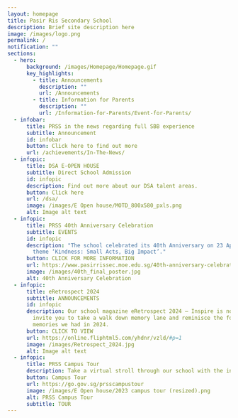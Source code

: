 ```yaml
---
layout: homepage
title: Pasir Ris Secondary School
description: Brief site description here
image: /images/logo.png
permalink: /
notification: ""
sections:
  - hero:
      background: /images/Homepage/Homepage.gif
      key_highlights:
        - title: Announcements
          description: ""
          url: /Announcements
        - title: Information for Parents
          description: ""
          url: /Information-for-Parents/Event-for-Parents/
  - infobar:
      title: PRSS in the news regarding full SBB experience
      subtitle: Announcement
      id: infobar
      button: Click here to find out more
      url: /achievements/In-The-News/
  - infopic:
      title: DSA E-OPEN HOUSE
      subtitle: Direct School Admission
      id: infopic
      description: Find out more about our DSA talent areas.
      button: Click here
      url: /dsa/
      image: /images/E Open house/MOTD_800x580_pxls.png
      alt: Image alt text
  - infopic:
      title: PRSS 40th Anniversary Celebration
      subtitle: EVENTS
      id: infopic
      description: "The school celebrated its 40th Anniversary on 23 April with the
        theme ‘Kindness: Small Acts, Big Impact’."
      button: CLICK FOR MORE INFORMATION
      url: https://www.pasirrissec.moe.edu.sg/40th-anniversary-celebration/
      image: /images/40th_final_poster.jpg
      alt: 40th Anniversary Celebration
  - infopic:
      title: eRetrospect 2024
      subtitle: ANNOUNCEMENTS
      id: infopic
      description: Our school magazine eRetrospect 2024 – Inspire is now available. We
        invite you to take a walk down memory lane and reminisce the fond
        memories we had in 2024.
      button: CLICK TO VIEW
      url: https://online.fliphtml5.com/yhdnr/vzld/#p=1
      image: /images/Retrospect_2024.jpg
      alt: Image alt text
  - infopic:
      title: PRSS Campus Tour
      description: Take a virtual stroll through our school with the interactive 360° tour.
      button: Campus Tour
      url: https://go.gov.sg/prsscampustour
      image: /images/E Open house/2023 campus tour (resized).png
      alt: PRSS Campus Tour
      subtitle: TOUR
---
```

